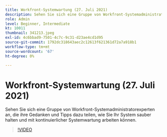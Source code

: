 ```yaml
---
title: Workfront-Systemwartung (27. Juli 2021)
description: Sehen Sie sich eine Gruppe von Workfront-Systemadministratorexperten an, die ihre Gedanken und Tipps dazu teilen, wie Sie Ihr System sauber halten und mit dem kontinuierlichen System arbeiten können.. (Beschreibungen sollten zwischen 60 und 160 Zeichen lang sein.)
role: Admin
level: Beginner, Intermediate
kt: 10011
thumbnail: 341213.jpeg
exl-id: 4c6bbad9-7501-4c7c-9c31-d23ae4cd1d95
source-git-commit: 1792dc318643aec2c12613f621361d72a7a918b1
workflow-type: tm+mt
source-wordcount: '67'
ht-degree: 0%

---
```


# Workfront-Systemwartung (27. Juli 2021)

Sehen Sie sich eine Gruppe von Workfront-Systemadministratorexperten an, die ihre Gedanken und Tipps dazu teilen, wie Sie Ihr System sauber halten und mit kontinuierlicher Systemwartung arbeiten können.

>[!VIDEO](https://video.tv.adobe.com/v/341213/?quality=12&learn=on)
